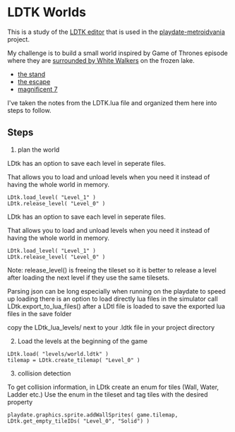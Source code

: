 # LDTK Worlds

This is a study of the [LDTK editor](https://ldtk.io/) that is used in the [playdate-metroidvania](https://github.com/colingourlay/playdate-metroidvania) project.

My challenge is to build a small world inspired by Game of Thrones episode where they are [surrounded by White Walkers](https://www.inverse.com/article/35630-game-of-thrones-season-7-jon-snow-white-walker-night-king-defeat-zombies-die) on the frozen lake.

- [the stand](https://www.youtube.com/watch?v=ecoUbauemEA)
- [the escape](https://www.youtube.com/watch?v=WILTYa-fJms)
- [magnificent 7](https://www.perplexity.ai/search/9f9202ca-d842-4198-9c30-782a3425fc53?s=c)

I've taken the notes from the LDTK.lua file and organized them here into steps to follow.

## Steps

1. plan the world

LDtk has an option to save each level in seperate files.

That allows you to load and unload levels when you need it instead of having the whole world in memory.

```
LDtk.load_level( "Level_1" )
LDtk.release_level( "Level_0" )
```

LDtk has an option to save each level in seperate files.

That allows you to load and unload levels when you need it instead of having the whole world in memory.

```
LDtk.load_level( "Level_1" )
LDtk.release_level( "Level_0" )
```

Note: release_level() is freeing the tileset so it is better to release a level after loading the next level if they use the same tilesets.

Parsing json can be long especially when running on the playdate to speed up loading there is an option to load directly lua files in the simulator call LDtk.export_to_lua_files() after a LDtl file is loaded to save the exported lua files in the save folder

copy the LDtk_lua_levels/ next to your .ldtk file in your project directory

2. Load the levels at the beginning of the game

```
LDtk.load( "levels/world.ldtk" )
tilemap = LDtk.create_tilemap( "Level_0" )
```

3. collision detection

To get collision information, in LDtk create an enum for tiles (Wall, Water, Ladder etc.)
Use the enum in the tileset and tag tiles with the desired property

```
playdate.graphics.sprite.addWallSprites( game.tilemap, LDtk.get_empty_tileIDs( "Level_0", "Solid") )
```
